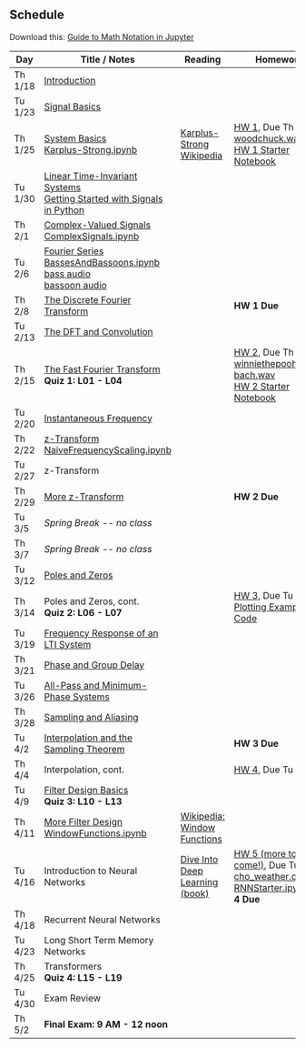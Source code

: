## Schedule

Download this: [Guide to Math Notation in Jupyter](examples/MathNotationGuide.ipynb)


| Day     | Title / Notes                                                      | Reading               | Homework                                   |
|---------|--------------------------------------------------------------------|-----------------------|--------------------------------------------|
| Th 1/18 | [Introduction](lectures/L00-Introduction.pdf)                      |                       |                                            |
| Tu 1/23 | [Signal Basics](lectures/L01-SignalBasics.pdf)                     |                       |                                            |
| Th 1/25 | [System Basics](lectures/L02-SystemBasics.pdf)<br>[Karplus-Strong.ipynb](examples/Karplus-Strong.ipynb) | [Karplus-Strong Wikipedia](https://en.wikipedia.org/wiki/Karplus%E2%80%93Strong_string_synthesis)   | [HW 1](homeworks/hw1.pdf), Due Th 2/8<br>[woodchuck.wav](homeworks/woodchuck.wav)<br>[HW 1 Starter Notebook](homeworks/HW1-Starter.ipynb) |
| Tu 1/30 | [Linear Time-Invariant Systems](lectures/L03-LTISystems.pdf)<br>[Getting Started with Signals in Python](examples/SignalsInPython.ipynb) |                       |                                            |
| Th 2/1  | [Complex-Valued Signals](lectures/L04-ComplexSignals.pdf)<br>[ComplexSignals.ipynb](examples/ComplexSignals.ipynb) |                       |                                            |
| Tu 2/6  | [Fourier Series](lectures/L05-FourierSeries.pdf)<br>[BassesAndBassoons.ipynb](examples/BassesAndBassoons.ipynb)<br>[bass audio](examples/double-bass_A1_1_forte_arco-normal.wav)<br>[bassoon audio](examples/bassoon_A2_1_forte_normal.wav) |  |  |
| Th 2/8  | [The Discrete Fourier Transform](lectures/L06-DiscreteFourierTransform.pdf)  |             | **HW 1 Due**                               |
| Tu 2/13 | [The DFT and Convolution](lectures/L07-DFTConvolution.pdf)         |                       |                                            |
| Th 2/15 | [The Fast Fourier Transform](lectures/L08-FFT_STFT.pdf)<br>**Quiz 1: L01 - L04** |         | [HW 2](homeworks/hw2.pdf), Due Th 2/29<br>[winniethepooh.wav](homeworks/winniethepooh.wav)<br>[bach.wav](homeworks/bach.wav)<br>[HW 2 Starter Notebook](homeworks/HW2-Starter.ipynb) |
| Tu 2/20 | [Instantaneous Frequency](lectures/L09-InstantaneousFrequency.pdf) |                       |                                            |
| Th 2/22 | [z-Transform](lectures/L10-zTransform.pdf)<br>[NaiveFrequencyScaling.ipynb](examples/NaiveFrequencyScaling.ipynb)  |                       |                                            |
| Tu 2/27 | z-Transform                                                        |                       |                                            |
| Th 2/29 | [More z-Transform](lectures/L11-zTransform2.pdf)                   |                       | **HW 2 Due**                               |
| Tu 3/5  | *Spring Break -- no class* | | |
| Th 3/7  | *Spring Break -- no class* | | |
| Tu 3/12 | [Poles and Zeros](lectures/L12-PolesAndZeros.pdf)                  |                       |                                            |
| Th 3/14 | Poles and Zeros, cont.<br>**Quiz 2: L06 - L07**                    |                       | [HW 3](homeworks/hw3.pdf), Due Tu 4/2<br>[Plotting Example Code](examples/FrequencyResponsePlots.ipynb) |
| Tu 3/19 | [Frequency Response of an LTI System](lectures/L13-FrequencyResponse.pdf) |                |                                            |
| Th 3/21 | [Phase and Group Delay](lectures/L14-PhaseAndGroupDelay.pdf)       |                       |                                            |
| Tu 3/26 | [All-Pass and Minimum-Phase Systems](lectures/L15-AllPassAndMinimumPhase.pdf) |            |                                            |
| Th 3/28 | [Sampling and Aliasing](lectures/L16-SamplingAndAliasing.pdf)      |                       |                                            |
| Tu 4/2  | [Interpolation and the Sampling Theorem](lectures/L17-InterpolationAndSamplingTheorem.pdf) | | **HW 3 Due**                             |
| Th 4/4  | Interpolation, cont.                                               |                       | [HW 4](homeworks/hw4.pdf), Due Tu 4/16     |
| Tu 4/9  | [Filter Design Basics](lectures/L18-FilterDesignBasics.pdf)<br>**Quiz 3: L10 - L13** |     |                                            |
| Th 4/11 | [More Filter Design](lectures/L19-MoreFilterDesign.pdf)<br>[WindowFunctions.ipynb](examples/WindowFunctions.ipynb) | [Wikipedia: Window Functions](https://en.wikipedia.org/wiki/Window_function) |                                            |
| Tu 4/16 | Introduction to Neural Networks                                    | [Dive Into Deep Learning (book)](http://d2l.ai/) | [HW 5 (more to come!)](homeworks/hw5.pdf), Due Tu 4/30<br>[cho_weather.csv](homeworks/cho_weather.csv)<br>[RNNStarter.ipynb](homeworks/RNNStarter.ipynb)**HW 4 Due** |
| Th 4/18 | Recurrent Neural Networks                                          |                       |                                            |
| Tu 4/23 | Long Short Term Memory Networks                                    |                       |                                            |
| Th 4/25 | Transformers<br>**Quiz 4: L15 - L19**                              |                       |                                            |
| Tu 4/30 | Exam Review                                                        |                       |                                            |
| Th 5/2  | **Final Exam: 9 AM - 12 noon**                                     |                       |                                            |
